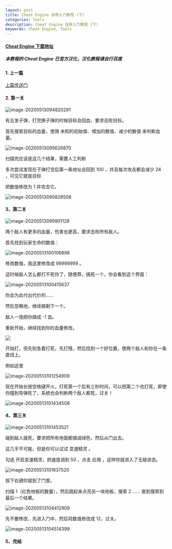 ```yaml
---
layout: post
title: Cheat Engine 自带入门教程 (下)
categories: Tools
description: Cheat Engine 自带入门教程 (下)
keywords: Cheat Engine, Tools
---
```


#### [Cheat Engine 下载地址](https://www.cheatengine.org/downloads.php)

##### 本教程的 Cheat Engine 已官方汉化，汉化教程请自行百度

#### 1. 上一篇

[上篇传送门](https://galaxy-studio.ga/2020/04/04/cetu1)



#### 2. 第一关

![image-20200513094820291](https://raw.githubusercontent.com/Galaxy-Studio-Team/sources/master/cetu2/image-20200513094820291.png)

有五发子弹，打完换子弹的时候目标会回血，要求击败目标。

首先搜索目标的血量，使用 未知的初始值、增加的数值、减少的数值 来判断血量。

![image-20200513095626870](https://raw.githubusercontent.com/Galaxy-Studio-Team/sources/master/cetu2/image-20200513095626870.png)

扫描完应该是这几个结果，需要人工判断

多次尝试发现在子弹打空后第一条地址会回到 100 ，并且每次攻击都会减少 24 ，可见它就是目标

把数值修改为 1 并攻击它。

![image-20200513095828508](https://raw.githubusercontent.com/Galaxy-Studio-Team/sources/master/cetu2/image-20200513095828508.png)



#### 3、第二关

![image-20200513095901128](https://raw.githubusercontent.com/Galaxy-Studio-Team/sources/master/cetu2/image-20200513095901128.png)

两个敌人有更多的血量，伤害也更高，要求击败所有敌人。

首先找到玩家生命的数值：

![image-20200513100106898](https://raw.githubusercontent.com/Galaxy-Studio-Team/sources/master/cetu2/image-20200513100106898.png)

修改数值，我这里修改成 99999999 。

这时候敌人怎么都打不死你了，随便莽，搞死一个，你会看到这个界面：

![image-20200513100415637](https://raw.githubusercontent.com/Galaxy-Studio-Team/sources/master/cetu2/image-20200513100415637.png)

你会为此付出代价的……

然后忽略他，继续搞剩下一个。

敌人一炮把你搞成 -1 血。

重新开始，继续找到你的血量修改。

![](https://raw.githubusercontent.com/Galaxy-Studio-Team/sources/master/cetu2/image-20200513100859934.png)

开始打，但先别急着打死，先打残，然后找到一个好位置，使两个敌人和你在一条直线上。

例如这里

![image-20200513101254909](https://raw.githubusercontent.com/Galaxy-Studio-Team/sources/master/cetu2/image-20200513101254909.png)

现在开始长按空格键开火，打死第一个后有三秒时间，可以把第二个也打死，即使你撞到导弹死了，系统也会判断两个敌人都死，过关！

![image-20200513101434508](https://raw.githubusercontent.com/Galaxy-Studio-Team/sources/master/cetu2/image-20200513101434508.png)



#### 4、第三关

![image-20200513101453521](https://raw.githubusercontent.com/Galaxy-Studio-Team/sources/master/cetu2/image-20200513101453521.png)

碰到敌人就死，要求把所有地面都搞成绿色，然后从门出去。

这几乎不可能，但是你可以试试 变速精灵 。

勾选 开启变速精灵，把速度调到 50 ，点击 应用 ，这样你就进入了无敌状态。

![image-20200513101837520](https://raw.githubusercontent.com/Galaxy-Studio-Team/sources/master/cetu2/image-20200513101837520.png)

按下右键你就到了门里。

扫描 1（红色地板的数量），然后跳起来点亮另一块地板，搜索 2 …… 直到搜索到最后一个结果。

![image-20200513104412909](https://raw.githubusercontent.com/Galaxy-Studio-Team/sources/master/cetu2/image-20200513104412909.png)

先不要修改，先进入门中，然后将数值修改成 12，过关。

![image-20200513104514399](https://raw.githubusercontent.com/Galaxy-Studio-Team/sources/master/cetu2/image-20200513104514399.png)



#### 5、完结